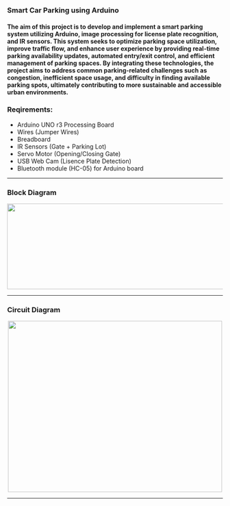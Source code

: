 ### Smart Car Parking using Arduino 
#### The aim of this project is to develop and implement a smart parking system utilizing Arduino, image processing for license plate recognition, and IR sensors. This system seeks to optimize parking space utilization, improve traffic flow, and enhance user experience by providing real-time parking availability updates, automated entry/exit control, and efficient management of parking spaces. By integrating these technologies, the project aims to address common parking-related challenges such as congestion, inefficient space usage, and difficulty in finding available parking spots, ultimately contributing to more sustainable and accessible urban environments.

### Reqirements:
- Arduino UNO r3 Processing Board
- Wires (Jumper Wires)
- Breadboard
- IR Sensors (Gate + Parking Lot)
- Servo Motor (Opening/Closing Gate)
- USB Web Cam (Lisence Plate Detection)
- Bluetooth module (HC-05) for Arduino board

----

### Block Diagram

<p align="center">
  <img  width="850" height="200" src="https://i.imgur.com/B7PiQVm.png">
</p>

----

### Circuit Diagram
<p align="center">
  <img  width="500" height="400" src="https://i.imgur.com/Zifsnqi.png">
</p>

----
